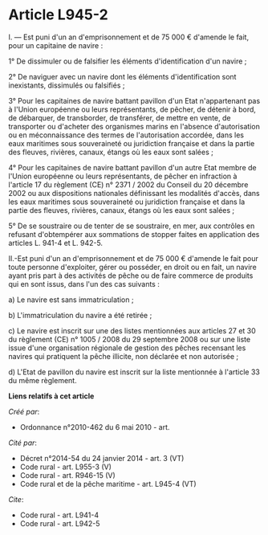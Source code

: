 # Article L945-2

I. ― Est puni d'un an d'emprisonnement et de 75 000 € d'amende le fait, pour un capitaine de navire : 

1° De dissimuler ou de falsifier les éléments d'identification d'un navire ; 

2° De naviguer avec un navire dont les éléments d'identification sont inexistants, dissimulés ou falsifiés ; 

3° Pour les capitaines de navire battant pavillon d'un Etat n'appartenant pas à l'Union européenne ou leurs représentants, de
pêcher, de détenir à bord, de débarquer, de transborder, de transférer, de mettre en vente, de transporter ou d'acheter des
organismes marins en l'absence d'autorisation ou en méconnaissance des termes de l'autorisation accordée, dans les eaux
maritimes sous souveraineté ou juridiction française et dans la partie des fleuves, rivières, canaux, étangs où les eaux sont
salées ; 

4° Pour les capitaines de navire battant pavillon d'un autre Etat membre de l'Union européenne ou leurs représentants, de
pêcher en infraction à l'article 17 du règlement (CE) n° 2371 / 2002 du Conseil du 20 décembre 2002 ou aux dispositions
nationales définissant les modalités d'accès, dans les eaux maritimes sous souveraineté ou juridiction française et dans la
partie des fleuves, rivières, canaux, étangs où les eaux sont salées ; 

5° De se soustraire ou de tenter de se soustraire, en mer, aux contrôles en refusant d'obtempérer aux sommations de stopper
faites en application des articles L. 941-4 et L. 942-5. 

II.-Est puni d'un an d'emprisonnement et de 75 000 € d'amende le fait pour toute personne d'exploiter, gérer ou posséder, en
droit ou en fait, un navire ayant pris part à des activités de pêche ou de faire commerce de produits qui en sont issus, dans
l'un des cas suivants : 

a) Le navire est sans immatriculation ; 

b) L'immatriculation du navire a été retirée ; 

c) Le navire est inscrit sur une des listes mentionnées aux articles 27 et 30 du règlement (CE) n° 1005 / 2008 du 29
septembre 2008 ou sur une liste issue d'une organisation régionale de gestion des pêches recensant les navires qui pratiquent
la pêche illicite, non déclarée et non autorisée ; 

d) L'Etat de pavillon du navire est inscrit sur la liste mentionnée à l'article 33 du même règlement.

**Liens relatifs à cet article**

_Créé par_:

  - Ordonnance n°2010-462 du 6 mai 2010 - art.

_Cité par_:

  - Décret n°2014-54 du 24 janvier 2014 - art. 3 (VT)
  - Code rural - art. L955-3 (V)
  - Code rural - art. R946-15 (V)
  - Code rural et de la pêche maritime - art. L945-4 (VT)

_Cite_:

  - Code rural - art. L941-4
  - Code rural - art. L942-5
